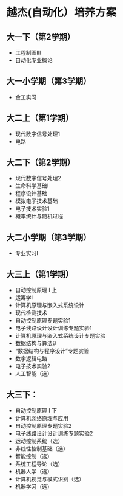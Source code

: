 # 越杰(自动化）培养方案

## 大一下（第2学期）
- 工程制图Ⅲ
- 自动化专业概论

## 大一小学期（第3学期）
- 金工实习

## 大二上（第1学期）
- 现代数字信号处理1
- 电路

## 大二下（第2学期）
- 现代数字信号处理2
- 生命科学基础I
- 程序设计基础
- 模拟电子技术基础
- 电子技术实验1
- 概率统计与随机过程

## 大二小学期（第3学期）
- 专业实习Ⅰ

## 大三上（第1学期）
- 自动控制原理 I 上
- 运筹学I
- 计算机原理与嵌入式系统设计
- 现代检测技术
- 自动控制原理专题实验1
- 电子线路设计设计训练专题实验1
- 计算机原理与嵌入式系统设计专题实验
- 数据结构与算法B
- “数据结构与程序设计”专题实验
- 数字逻辑电路
- 电子技术实验2
- 人工智能（选）

## 大三下：
- 自动控制原理 I 下
- 计算机网络原理与应用
- 自动控制原理专题实验2
- 电子线路设计设计训练专题实验2
- 运动控制系统（选）
- 非线性控制基础（选）
- 智能控制（选）
- 系统工程导论（选）
- 机器人学（选）
- 计算机视觉与模式识别（选）
- 机器学习（选）
